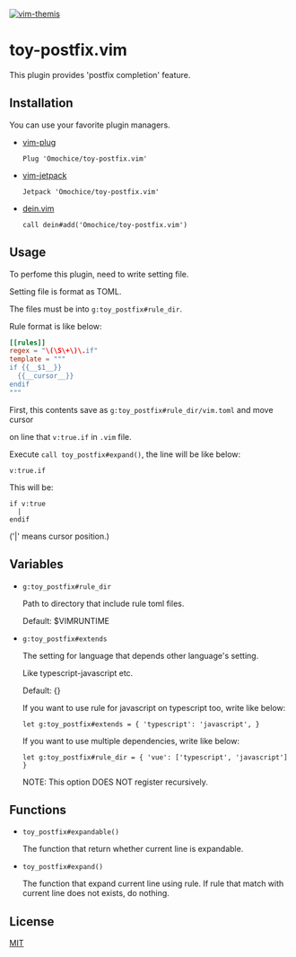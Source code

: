 [![vim-themis](https://github.com/Omochice/toy-postfix.vim/actions/workflows/ci.yml/badge.svg)](https://github.com/Omochice/toy-postfix.vim/actions/workflows/ci.yml)

# toy-postfix.vim

This plugin provides 'postfix completion' feature.


## Installation

You can use your favorite plugin managers.

- [vim-plug](https://github.com/junegunn/vim-plug)
  ```vim
  Plug 'Omochice/toy-postfix.vim'
  ```

- [vim-jetpack](https://github.com/tani/vim-jetpack)
  ```vim
  Jetpack 'Omochice/toy-postfix.vim'
  ```

- [dein.vim](https://github.com/Shougo/dein.vim)
  ```vim
  call dein#add('Omochice/toy-postfix.vim')
  ```

## Usage

To perfome this plugin, need to write setting file.

Setting file is format as TOML.

The files must be into `g:toy_postfix#rule_dir`.

Rule format is like below:

```toml
[[rules]]
regex = "\(\S\+\)\.if"
template = """
if {{__$1__}}
  {{__cursor__}}
endif
"""
```

First, this contents save as `g:toy_postfix#rule_dir/vim.toml` and move cursor

on line that `v:true.if` in `.vim` file.

Execute `call toy_postfix#expand()`, the line will be like below:

```vim
v:true.if
```

This will be:

```vim
if v:true
  |
endif
```

('|' means cursor position.)

## Variables

- `g:toy_postfix#rule_dir`

  Path to directory that include rule toml files.

  Default: $VIMRUNTIME

- `g:toy_postfix#extends`

  The setting for language that depends other language's setting.

  Like typescript-javascript etc.

  Default: {}

  If you want to use rule for javascript on typescript too, write like below:

  ```vim
  let g:toy_postfix#extends = { 'typescript': 'javascript', }
  ```

  If you want to use multiple dependencies, write like below:

  ```vim
  let g:toy_postfix#rule_dir = { 'vue': ['typescript', 'javascript'] }
  ```

  NOTE: This option DOES NOT register recursively.

## Functions

- `toy_postfix#expandable()`

  The function that return whether current line is expandable.

- `toy_postfix#expand()`

  The function that expand current line using rule.
  If rule that match with current line does not exists, do nothing.

## License

[MIT](./LICENSE)
